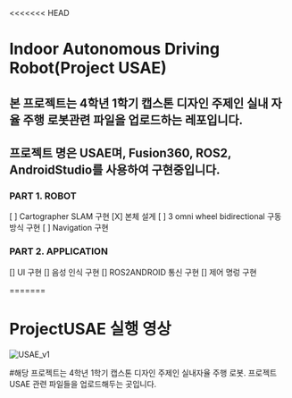 <<<<<<< HEAD
# Indoor Autonomous Driving Robot(Project USAE)

## 본 프로젝트는 4학년 1학기 캡스톤 디자인 주제인 실내 자율 주행 로봇관련 파일을 업로드하는 레포입니다.

## 프로젝트 명은 USAE며, Fusion360, ROS2, AndroidStudio를 사용하여 구현중입니다.

### PART 1. ROBOT

[ ] Cartographer SLAM 구현
[X] 본체 설게
[ ] 3 omni wheel bidirectional 구동 방식 구현
[ ] Navigation 구현

### PART 2. APPLICATION

[] UI 구현
[] 음성 인식 구현
[] ROS2ANDROID 통신 구현
[] 제어 명렁 구현

=======
# ProjectUSAE 실행 영상
![USAE_v1](https://github.com/kMinsAlgorithm/ProjectUSAE/assets/84526709/34655a7a-1491-4893-96f7-61cd36a2bb8f)


#해당 프로젝트는 4학년 1학기 캡스톤 디자인 주제인 실내자율 주행 로봇. 프로젝트 USAE 관련 파일들을 업로드해두는 곳입니다.
